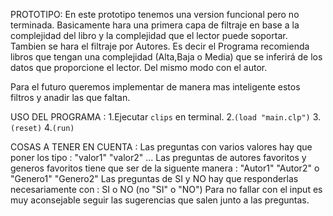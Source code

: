 PROTOTIPO:
En este prototipo tenemos una version funcional pero no terminada. Basicamente hara una primera capa de filtraje en base a la complejidad del libro y la complejidad 
que el lector puede soportar. Tambien se hara el filtraje por Autores. Es decir el Programa recomienda libros que tengan una complejidad (Alta,Baja o Media) que se inferirá
de los datos que proporcione el lector. Del mismo modo con el autor.

Para el futuro queremos implementar de manera mas inteligente estos filtros y anadir las que faltan.

USO DEL PROGRAMA :
1.Ejecutar ``clips`` en terminal.
2.``(load "main.clp")``
3.``(reset)``
4.``(run)``

COSAS A TENER EN CUENTA :
Las preguntas con varios valores hay que poner los tipo : "valor1" "valor2" ... 
Las preguntas de autores favoritos y generos favoritos tiene que ser de la siguente manera : "Autor1" "Autor2" o "Genero1" "Genero2"
Las preguntas de SI y NO hay que responderlas necesariamente con : SI o NO (no "SI" o "NO")
Para no fallar con el input es muy aconsejable seguir las sugerencias que salen junto a las preguntas.


